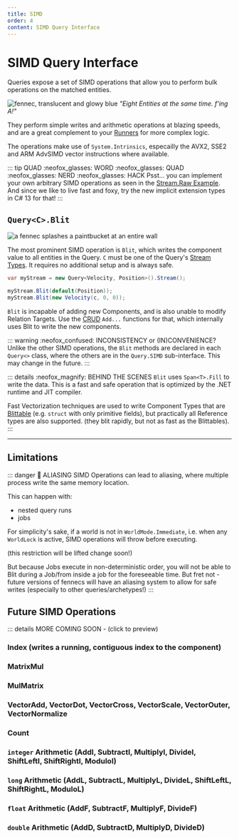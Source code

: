 ```yaml
---
title: SIMD
order: 4
content: SIMD Query Interface
---
```


# SIMD Query Interface
Queries expose a set of SIMD operations that allow you to perform bulk operations on the matched entities.

![fennec, translucent and glowy blue](https://fennecs.tech/img/fennec-vectorized-256.png)
*"Eight Entities at the same time. f'ing A!"*

They perform simple writes and arithmetic operations at blazing speeds, and are a great complement to your [Runners](Stream.For.md) for more complex logic.

The operations make use of `System.Intrinsics`, especailly the AVX2, SSE2 and ARM AdvSIMD vector instructions where available. 


::: tip QUAD :neofox_glasses: WORD :neofox_glasses: QUAD :neofox_glasses: NERD :neofox_glasses: HACK
Psst... you can implement your own arbitrary SIMD operations as seen in the  [Stream.Raw Example](Stream.Raw.md#examples).  
And since we like to live fast and foxy, try the new implicit extension types in C# 13 for that!
:::


## `Query<C>.Blit`
![a fennec splashes a paintbucket at an entire wall ](https://fennecs.tech/img/fennec-blit.png)

The most prominent SIMD operation is `Blit`, which writes the component value to all entities in the Query. `C` must be one of the Query's [Stream Types](index.md#stream-types). It requires no additional setup and is always safe.

```csharp
var myStream = new Query<Velocity, Position>().Stream();

myStream.Blit(default(Position));
myStream.Blit(new Velocity(c, 0, 0));
```

`Blit` is incapable of adding new Components, and is also unable to modify Relation Targets. Use the [CRUD](CRUD.md) `Add...` functions for that, which internally uses Blit to write the new components.

::: warning :neofox_confused: INCONSISTENCY or (IN)CONVENIENCE?
Unlike the other SIMD operations, the `Blit` methods are declared in each `Query<>` class, where the others are in the `Query.SIMD` sub-interface. This may change in the future.
:::

::: details :neofox_magnify: BEHIND THE SCENES
`Blit` uses `Span<T>.Fill` to write the data. This is a fast and safe operation that is optimized by the .NET runtime and JIT compiler.

Fast Vectorization techniques are used to write Component Types that are [Blittable](https://learn.microsoft.com/en-us/dotnet/framework/interop/blittable-and-non-blittable-types) (e.g. `struct` with only primitive fields), but practically all Reference types are also supported. (they blit rapidly, but not as fast as the Blittables).
:::

------
## Limitations
::: danger 🔏 ALIASING
SIMD Operations can lead to aliasing, where multiple process write the same memory location. 

This can happen with:
- nested query runs
- jobs

For simplicity's sake, if a world is not in `WorldMode.Immediate`, i.e. when any `WorldLock` is active, SIMD operations will throw before executing.

(this restriction will be lifted change soon!)

But because Jobs execute in non-deterministic order, you will not be able to Blit during a Job/from inside a job for the foreseeable time. But fret not - future versions of fennecs will have an aliasing system to allow for safe writes (especially to other queries/archetypes!)
:::

## Future SIMD Operations
::: details MORE COMING SOON - (click to preview)

### Index (writes a running, contiguous index to the component)

### MatrixMul

### MulMatrix

### VectorAdd, VectorDot, VectorCross, VectorScale, VectorOuter, VectorNormalize

### Count

### `integer` Arithmetic (AddI, SubtractI, MultiplyI, DivideI, ShiftLeftI, ShiftRightI, ModuloI)
### `long` Arithmetic (AddL, SubtractL, MultiplyL, DivideL, ShiftLeftL, ShiftRightL, ModuloL)
### `float` Arithmetic (AddF, SubtractF, MultiplyF, DivideF)
### `double` Arithmetic (AddD, SubtractD, MultiplyD, DivideD)


